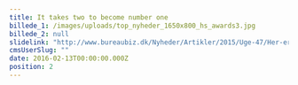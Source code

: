 ```yaml
---
title: It takes two to become number one
billede_1: /images/uploads/top_nyheder_1650x800_hs_awards3.jpg
billede_2: null
slidelink: "http://www.bureaubiz.dk/Nyheder/Artikler/2015/Uge-47/Her-er-aarets-AEA-vindere-RobertBoisens-gyldne-aften"
cmsUserSlug: ""
date: 2016-02-13T00:00:00.000Z
position: 2
---
```


